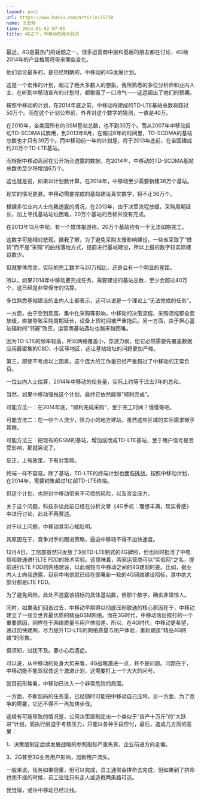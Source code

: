 ```yaml
---
layout: post
url: https://www.huxiu.com/article/25738
name: 王云辉
time: 2014-01-02 07:05
title: 4G之下，中移动危险大跃进
---
```

最近，4G是最热门的话题之一。很多运营商中层和基层的朋友都在讨论，4G给2014年的产业格局将带来哪些变化。

他们谈论最多的，是已经明确的，中移动的4G发展计划。

这是一个宏伟的计划，超过了绝大多数人的想象。我所熟悉的多位分析师和业内人士，在听到中移动宣布的计划时，都倒吸了一口冷气——这远超出了他们的预期。

按照中移动的计划，在2014年底之前，中移动将建成的TD-LTE基站总数将超过50万个。而在这个计划公布前，外界对这个数字的猜测，一直是40万。

在2010年，全美国所有的GSM基站总数，也不到30万个。而从2007年中移动启动TD-SCDMA试商用，到2013年8月，在超过6年的时间里，TD-SCDMA的基站总数也才只有39万个。而中移动前一年的计划是，将于2013年底前，在全国建成约20万个TD-LTE基站。

而根据中移动高层在公开场合透露的数据，在2014年，中移动的TD-SCDMA基站总数也至少将增加6万个。

这也就是说，如果以计划数计算，在2014年，中移动至少需要新建36万个基站。

现实的情况更甚。中移动需要完成的基站建设真实数字，将不止36万个。

根据多位业内人士向我透露的情况，在2013年，由于决策流程放缓，采购周期延长，加上寻找基站站址困难，20万个基站的目标并没有完成。

在2013年12月中旬，有一个媒体报道称，20万个基站约有一半无法如期完工。

这数字可能相对悲观。据我了解，为了避免采购太慢影响建设，一些省采取了“借货”而不是“采购”的曲线落地方式，提前进行基站建设，所以上报的数字较实际建设数少。

但就整体而言，实际的完工数字与20万相比，还是会有一个明显的差距。

所以，如果2014年中移动要完成任务，需要建设的基站总数，至少会超过40万个，这已经是非常保守的估算。

多位熟悉基站建设的业内人士都表示，这可以说是一个理论上“无法完成的任务”。

一方面，由于受到反腐、集中化采购等影响，中移动的决策流程、采购流程都全面放缓，直接导致采购周期延长，设备上货时间被严重拖后。另一方面，由于担心基站辐射的“邻避”效应，运营商基站选址也越来越困难。

因为TD-LTE的频率较高，所以网络覆盖小，穿透力弱，但它必然需要先覆盖数据应用最密集的CBD、小区等地区，这让基站站址的问题更加严峻。

第三，即使不考虑以上因素，这个庞大的工作量已经严重超过了中移动的正常负荷。

一位业内人士估算，2014年中移动的任务量，实际上约等于过去3年的总和。

当然，如果中移动强推这个计划，最终它依然能够“顺利完成”。

可能方法一：在2014年底，“顺利完成采购”，至于完工时间？慢慢等吧。

可能方法二：在一些个人流少，阻力小的地方建站，虽然这些区域的实际需求微乎其微。

可能方法三：把现有的GSM的基站，增加或改成TD-LTE基站，至于用户信号是否受影响，那就另说了。

反正，上有政策，下有对策嘛。

终端一样不容易。除了基站，TD-LTE的终端计划也面临挑战。按照中移动计划，在2014年，需要销售超过1亿部TD-LTE终端。

但这个计划，也将对中移动带来不可控的风险，以及资金压力。

关于这个问题，科技杂谈此前已经在分析文章《4G手机：理想丰满，现实骨感》中进行讨论，此处不再赘述。

对于以上问题，中移动其实心知肚明。

其原因在于，竞争对手的跟进策略，逼迫中移动不得不加快速度。

12月4日，工信部虽然只发放了3张TD-LTE制式的4G牌照，但也同时批准了中电信和联通进行LTE FDD的技术实验。这意味着，两家运营商可以“实验网”之名，提前进行LTE FDD的网络建设，以此缩短与中移动之间的4G建网时差。比如，据业内人士向我透露，目前中电信就已经在部署新一轮的4G网络建设招标，其中绝大部分都是LTE FDD。

为了避免风险，此处不透露该招标的具体基站数，但那个数字，确实非常惊人。

同时，如果我们回首过去，中移动早期得以彻底压制联通的核心原因在于，中移动建立了一张全世界最优质的精品GSM网络。而在3G时代，中移动落后挨打的一个重要原因，同样在于网络质量与用户体验差。所以，在4G时代，中移动更希望，通过加快建网，尽力提升TD-LTE的网络质量与用户体验，重新塑造“精品4G网络”的形象。

但须知，过犹不及。要小心后遗症。

可以说，从中移动的处身大势来看，4G战略激进一点，并不是问题。问题在于，中移动能不能驾驭住这个激进计划，这需要打上一个大大的问号。

就目前形势看，中移动已进入一个非常危险的局面。

一方面，不断加码的任务量，已经随时可能把中移动自己压垮，另一方面，为了竞争的需要，它还不得不一再加快步伐。

这极有可能导致的情况是，公司决策层制定出一个类似于“亩产十万斤”的“大跃进”计划，而执行层迫于考核压力，只能以各种手段应付，最后，造成几方面的恶果：

1、决策层制定后续发展战略的参照指标严重失真，企业前进方向走偏。

3、2G甚至3G业务用户影响，加剧用户流失。

一般来说，任务如果很重，但可以完成，员工通常会拼命去完成，但如果到了拼命也完不成的时候，员工往往只有走人或造假两条路可选。

我觉得，或许中移动已经过线。

